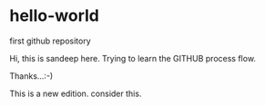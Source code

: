 # hello-world
first github repository

Hi, this is sandeep here.
Trying to learn the GITHUB process flow.

Thanks...:-)

This is a new edition. consider this.
